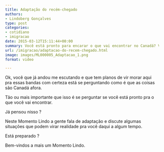 ```yaml
---
title: Adaptação do recém-chegado
authors:
- Lindoberg Gonçalves
type: post
categories:
- cotidiano
- imigracao
date: 2015-03-12T15:11:44+00:00
summary: Você está pronto para encarar o que vai encontrar no Canadá? Você é capaz de se adaptar?
url: /imigracao/adaptacao-do-recem-chegado.html
image: images/ML000005_Adaptacao_1.png
format: video

---
```

Ok, você que já andou me escutando e que tem planos de vir morar aqui pra essas bandas com certeza está se perguntando como é que as coisas são Canadá afora.

Tão ou mais importante que isso é se perguntar se você está pronto pra o que você vai encontrar.

Já pensou nisso ?

Neste Momento Lindo a gente fala de adaptação e discute algumas situações que podem virar realidade pra você daqui a algum tempo.

Está preparado ?

Bem-vindos a mais um Momento Lindo.